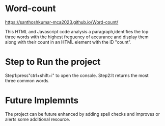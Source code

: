 # Word-count
https://santhoshkumar-mca2023.github.io/Word-count/

This HTML and Javascript code analysis a paragraph,identifies the top three words with the highest freguency of accurance and display them along with their count in an HTML element with the ID "count".
# Step to Run the project
Step1:press"ctrl+shift+i" to open the console. Step2:It returns the most three common words.

# Future Implemnts
The project can be future enhanced by adding spell checks and improves or alerts some additional resource.

